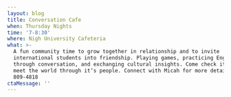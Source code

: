 ```yaml
---
layout: blog
title: Conversation Cafe
when: Thursday Nights
time: '7-8:30'
where: Nigh University Cafeteria
what: >-
  A fun community time to grow together in relationship and to invite
  international students into friendship. Playing games, practicing English
  through conversation, and exchanging cultural insights. Come check it out and
  meet the world through it’s people. Connect with Micah for more details (918)
  809-4818
ctaMessage: ''
---
```


